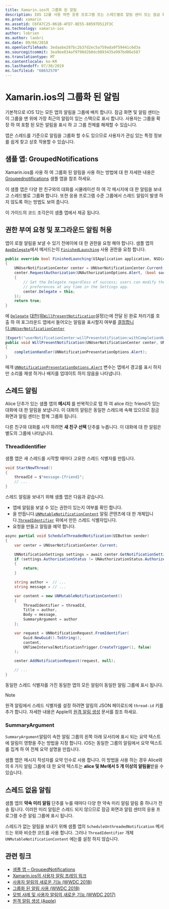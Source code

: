 ```yaml
---
title: Xamarin.ios의 그룹화 된 알림
description: IOS 12를 사용 하면 응용 프로그램 또는 스레드별로 알림 센터 또는 잠금 화면에서 알림을 그룹화 할 수 있습니다. 이 문서에서는 Xamarin.ios를 사용 하 여 스레드 및 스레드 없는 알림을 보내는 방법을 설명 합니다.
ms.prod: xamarin
ms.assetid: C6FA7C25-061B-4FD7-8E55-88597D512F3C
ms.technology: xamarin-ios
author: lobrien
ms.author: laobri
ms.date: 09/04/2018
ms.openlocfilehash: 3edaabe287bc2b37d2ec5a759ada9f59441c6d3a
ms.sourcegitcommit: 3ea9ee034af9790d2b0dc0893435e997bd06e587
ms.translationtype: MT
ms.contentlocale: ko-KR
ms.lasthandoff: 07/30/2019
ms.locfileid: "68652570"
---
```

# <a name="grouped-notifications-in-xamarinios"></a>Xamarin.ios의 그룹화 된 알림

기본적으로 iOS 12는 모든 앱의 알림을 그룹에 배치 합니다. 잠금 화면 및 알림 센터는이 그룹을 맨 위에 가장 최근의 알림이 있는 스택으로 표시 합니다. 사용자는 그룹을 확장 하 여 포함 된 모든 알림을 표시 하 고 그룹 전체를 해제할 수 있습니다.

앱은 스레드를 기준으로 알림을 그룹화 할 수도 있으므로 사용자가 관심 있는 특정 정보를 쉽게 찾고 상호 작용할 수 있습니다.

## <a name="sample-app-groupednotifications"></a>샘플 앱: GroupedNotifications

Xamarin.ios를 사용 하 여 그룹화 된 알림을 사용 하는 방법에 대 한 자세한 내용은 [Groupednotifications](https://docs.microsoft.com/samples/xamarin/ios-samples/ios12-groupednotifications) 샘플 앱을 참조 하세요.

이 샘플 앱은 다양 한 친구와의 대화를 시뮬레이션 하 여 각 메시지에 대 한 알림을 보내고 스레드별로 그룹화 합니다. 또한 응용 프로그램 수준 그룹에서 스레드 알림이 발생 하지 않도록 하는 방법도 보여 줍니다.

이 가이드의 코드 조각은이 샘플 앱에서 제공 됩니다.

## <a name="request-authorization-and-allow-foreground-notifications"></a>권한 부여 요청 및 포그라운드 알림 허용

앱이 로컬 알림을 보낼 수 있기 전에이에 대 한 권한을 요청 해야 합니다. 샘플 앱의 [`AppDelegate`](xref:UIKit.UIApplicationDelegate)에서 메서드는이 [`FinishedLaunching`](xref:UIKit.UIApplicationDelegate.FinishedLaunching(UIKit.UIApplication,Foundation.NSDictionary)) 사용 권한을 요청 합니다.

```csharp
public override bool FinishedLaunching(UIApplication application, NSDictionary launchOptions)
{
    UNUserNotificationCenter center = UNUserNotificationCenter.Current;
    center.RequestAuthorization(UNAuthorizationOptions.Alert, (bool success, NSError error) =>
    {
        // Set the Delegate regardless of success; users can modify their notification
        // preferences at any time in the Settings app.
        center.Delegate = this;
    });
    return true;
}
```

에 [`Delegate`](xref:UserNotifications.UNUserNotificationCenter.Delegate) [대한(위`WillPresentNotification`](xref:UserNotifications.UNUserNotificationCenterDelegate_Extensions.WillPresentNotification(UserNotifications.IUNUserNotificationCenterDelegate,UserNotifications.UNUserNotificationCenter,UserNotifications.UNNotification,System.Action{UserNotifications.UNNotificationPresentationOptions}))설정)는에 전달 된 완료 처리기를 호출 하 여 포그라운드 앱에서 들어오는 알림을 표시할지 여부를 [결정합니다.`UNUserNotificationCenter`](xref:UserNotifications.UNUserNotificationCenter)

```csharp
[Export("userNotificationCenter:willPresentotification:withCompletionHandler:")]
public void WillPresentNotification(UNUserNotificationCenter center, UNNotification notification, System.Action<UNNotificationPresentationOptions> completionHandler)
{
    completionHandler(UNNotificationPresentationOptions.Alert);
}
```

매개 [`UNNotificationPresentationOptions.Alert`](xref:UserNotifications.UNNotificationPresentationOptions) 변수는 앱에서 경고를 표시 하지만 소리를 재생 하거나 배지를 업데이트 하지 않음을 나타냅니다.

## <a name="threaded-notifications"></a>스레드 알림

Alice 단추가 있는 샘플 앱의 **메시지** 를 반복적으로 탭 하 여 alice 라는 friend가 있는 대화에 대 한 알림을 보냅니다.
이 대화의 알림은 동일한 스레드에 속해 있으므로 잠금 화면과 알림 센터는 함께 그룹화 됩니다.

다른 친구와 대화를 시작 하려면 **새 친구 선택** 단추를 누릅니다. 이 대화에 대 한 알림은 별도의 그룹에 나타납니다.

### <a name="threadidentifier"></a>ThreadIdentifier

샘플 앱은 새 스레드를 시작할 때마다 고유한 스레드 식별자를 만듭니다.

```csharp
void StartNewThread()
{
    threadId = $"message-{friend}";
    // ...
}
```

스레드 알림을 보내기 위해 샘플 앱은 다음과 같습니다.

- 앱에 알림을 보낼 수 있는 권한이 있는지 여부를 확인 합니다.
- 을 만듭니다.[`UNMutableNotificationContent`](xref:UserNotifications.UNMutableNotificationContent)
알림 콘텐츠에 대 한 개체입니다.[`ThreadIdentifier`](xref:UserNotifications.UNMutableNotificationContent.ThreadIdentifier)
위에서 만든 스레드 식별자입니다.
- 요청을 만들고 알림을 예약 합니다.

```csharp
async partial void ScheduleThreadedNotification(UIButton sender)
{
    var center = UNUserNotificationCenter.Current;

    UNNotificationSettings settings = await center.GetNotificationSettingsAsync();
    if (settings.AuthorizationStatus != UNAuthorizationStatus.Authorized)
    {
        return;
    }

    string author =  // ...
    string message = // ...

    var content = new UNMutableNotificationContent()
    {
        ThreadIdentifier = threadId,
        Title = author,
        Body = message,
        SummaryArgument = author
    };

    var request = UNNotificationRequest.FromIdentifier(
        Guid.NewGuid().ToString(),
        content,
        UNTimeIntervalNotificationTrigger.CreateTrigger(1, false)
    );

    center.AddNotificationRequest(request, null);

    // ...
}
```

동일한 스레드 식별자를 가진 동일한 앱의 모든 알림이 동일한 알림 그룹에 표시 됩니다.

> [!NOTE]
> 원격 알림에서 스레드 식별자를 설정 하려면 알림의 JSON 페이로드에 `thread-id` 키를 추가 합니다. 자세한 내용은 Apple의 [원격 알림 생성](https://developer.apple.com/documentation/usernotifications/setting_up_a_remote_notification_server/generating_a_remote_notification) 문서를 참조 하세요.

### <a name="summaryargument"></a>SummaryArgument

`SummaryArgument`알림이 속한 알림 그룹의 왼쪽 아래 모서리에 표시 되는 요약 텍스트에 알림이 영향을 주는 방법을 지정 합니다. iOS는 동일한 그룹의 알림에서 요약 텍스트를 집계 하 여 전체 요약 설명을 만듭니다.

샘플 앱은 메시지 작성자를 요약 인수로 사용 합니다. 이 방법을 사용 하는 경우 Alice와의 6 가지 알림 그룹에 대 한 요약 텍스트는 **alice 및 Me에서 5 개 이상의 알림을**받을 수 있습니다.

## <a name="unthreaded-notifications"></a>스레드 없음 알림

샘플 앱의 **약속 미리 알림** 단추를 누를 때마다 다양 한 약속 미리 알림 알림 중 하나가 전송 됩니다. 이러한 미리 알림은 스레드 되지 않으므로 잠금 화면과 알림 센터의 응용 프로그램 수준 알림 그룹에 표시 됩니다.

스레드가 없는 알림을 보내기 위해 샘플 앱의 `ScheduleUnthreadedNotification` 메서드는 위와 비슷한 코드를 사용 합니다.
그러나 `ThreadIdentifier` 개체`UNMutableNotificationContent` 에는를 설정 하지 않습니다.

## <a name="related-links"></a>관련 링크

- [샘플 앱 – GroupedNotifications](https://docs.microsoft.com/samples/xamarin/ios-samples/ios12-groupednotifications)
- [Xamarin.ios의 사용자 알림 프레임 워크](~/ios/platform/user-notifications/index.md)
- [사용자 알림의 새로운 기능 (WWDC 2018)](https://developer.apple.com/videos/play/wwdc2018/710/)
- [그룹화 된 알림 사용 (WWDC 2018)](https://developer.apple.com/videos/play/wwdc2018/711/)
- [모범 사례 및 사용자 알림의 새로운 기능 (WWDC 2017)](https://developer.apple.com/videos/play/wwdc2017/708/)
- [원격 알림 생성 (Apple)](https://developer.apple.com/documentation/usernotifications/setting_up_a_remote_notification_server/generating_a_remote_notification)
